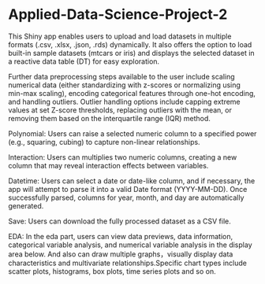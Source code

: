 # Applied-Data-Science-Project-2

This Shiny app enables users to upload and load datasets in multiple formats (.csv, .xlsx, .json, .rds) dynamically. It also offers the option to load built-in sample datasets (mtcars or iris) and displays the selected dataset in a reactive data table (DT) for easy exploration.

Further data preprocessing steps available to the user include scaling numerical data (either standardizing with z-scores or normalizing using min-max scaling), encoding categorical features through one-hot encoding, and handling outliers. Outlier handling options include capping extreme values at set Z-score thresholds, replacing outliers with the mean, or removing them based on the interquartile range (IQR) method.

Polynomial: Users can raise a selected numeric column to a specified power (e.g., squaring, cubing) to capture non-linear relationships. 

Interaction: Users can multiplies two numeric columns, creating a new column that may reveal interaction effects between variables.

Datetime: Users can select a date or date-like column, and if necessary, the app will attempt to parse it into a valid Date format (YYYY-MM-DD). Once successfully parsed, columns for year, month, and day are automatically generated.

Save:  Users can download the fully processed dataset as a CSV file.

EDA: In the eda part, users can view data previews, data information, categorical variable analysis, and numerical variable analysis in the display area below. And also can draw multiple graphs，visually display data characteristics and multivariate relationships.Specific chart types include scatter plots, histograms, box plots, time series plots and so on. 
